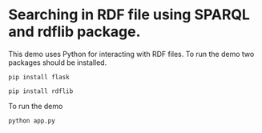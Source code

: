 # Searching in RDF file using SPARQL and rdflib package.

This demo uses Python for interacting with RDF files. To run the demo two packages should be installed.

```
pip install flask

pip install rdflib
```
To run the demo

```
python app.py

```
